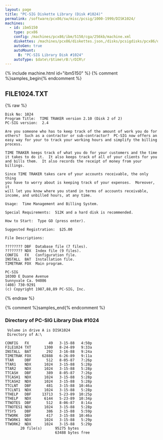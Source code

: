 ```yaml
---
layout: page
title: "PC-SIG Diskette Library (Disk #1024)"
permalink: /software/pcx86/sw/misc/pcsig/1000-1999/DISK1024/
machines:
  - id: ibm5150
    type: pcx86
    config: /machines/pcx86/ibm/5150/cga/256kb/machine.xml
    diskettes: /machines/pcx86/diskettes.json,/disks/pcsigdisks/pcx86/diskettes.json
    autoGen: true
    autoMount:
      B: "PC-SIG Library Disk #1024"
    autoType: $date\r$time\rB:\rDIR\r
---
```


{% include machine.html id="ibm5150" %}
{% comment %}samples_begin{% endcomment %}

## FILE1024.TXT

{% raw %}
```
Disk No: 1024
Program Title:  TIME TRAKER version 2.10 (Disk 2 of 2)
PC-SIG version:  2.4

Are you someone who has to keep track of the amount of work you do for
others?  Such as a contractor or sub-contractor?  PC-SIG now offers an
easy way for your to track your working hours and simplify the billing
process.

TIME TRAKER keeps track of what you do for your customers and the time
it takes to do it.  It also keeps track of all of your clients for you
and bills them.  It also records the receipt of money from your
billings.

Since TIME TRAKER takes care of your accounts receivable, the only thing
you have to worry about is keeping track of your expenses.  Moreover, it
will let you know where you stand in terms of accounts receivable,
income, and unbilled hours, at any time.

Usage:  Time Management and Billing System.

Special Requirements:  512K and a hard disk is recommended.

How to Start:  Type GO (press enter).

Suggested Registration:  $25.00

File Descriptions:

???????? DBF  Database file (7 files).
???????? NDX  Index file (9 files).
CONFIG   FX   Configuration file.
INSTALL  BAT  Installation file.
TIMETRAK FOX  Main program.

PC-SIG
1030D E Duane Avenue
Sunnyvale Ca. 94086
(408) 730-9291
(c) Copyright 1987,88,89 PC-SIG, Inc.

```
{% endraw %}

{% comment %}samples_end{% endcomment %}

### Directory of PC-SIG Library Disk #1024

     Volume in drive A is DISK1024
     Directory of A:\

    CONFIG   FX         49   3-15-88   4:50p
    FILE1024 TXT      1300   8-24-89   9:33a
    INSTALL  BAT       292   3-16-88   9:24a
    TIMETRAK FOX     62888   6-26-89   9:11a
    TTAR     DBF       512   8-05-87   7:26p
    TTAR1    NDX      1024   3-15-88   5:28p
    TTAR2    NDX      1024   3-15-88   5:28p
    TTCASH   DBF       389   8-05-87   7:26p
    TTCASH1  NDX      1024   3-15-88   5:28p
    TTCASH2  NDX      1024   3-15-88   5:28p
    TTCLNT   DBF       481   3-15-88  10:46a
    TTCLNT1  NDX      1024   3-15-88   5:28p
    TTHELP   DBF     13713   5-23-89  10:25p
    TTHELP   NDX      6144   5-23-89  10:34p
    TTNOTES  DBF       512   8-06-87   8:14a
    TTNOTES1 NDX      1024   3-15-88   5:28p
    TTSYS    DBF       386   3-15-88   5:59p
    TTWORK   DBF       417   3-15-88  10:46a
    TTWORK1  NDX      1024   3-15-88   5:29p
    TTWORK2  NDX      1024   3-15-88   5:29p
           20 file(s)      95275 bytes
                           63488 bytes free
